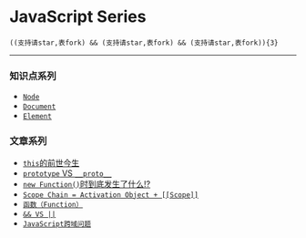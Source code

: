# JavaScript Series
    ((支持请star,表fork) && (支持请star,表fork) && (支持请star,表fork)){3}
***
### 知识点系列  
+ [`Node`](https://github.com/xlshen/JavaScript/blob/master/DOM/Node/Node.md "Node")  
+ [`Document`](https://github.com/xlshen/JavaScript/blob/master/DOM/Document/Document.md "Node")  
+ [`Element`](https://github.com/xlshen/JavaScript/blob/master/DOM/Element/Element.md "Element")  

### 文章系列
+ [`this`的前世今生](https://github.com/xlshen/JavaScript/issues/1 "this前世今生")
+ [`prototype` VS `__proto__`](https://github.com/xlshen/JavaScript/issues/2 "prototype VS __proto__")
+ [`new Function()`时到底发生了什么!?](https://github.com/xlshen/JavaScript/issues/3 "new Function()`时到底发生了什么!?")
+ [`Scope Chain = Activation Object + [[Scope]]`](https://github.com/xlshen/JavaScript/issues/4 "Scope Chain")
+ [`函数（Function）`](https://github.com/xlshen/JavaScript/issues/5 "函数")
+ [`&& VS ||`](https://github.com/xlshen/JavaScript/issues/6 "&& VS ||")
+ [`JavaScript跨域问题`](https://github.com/xlshen/JavaScript/issues/7 "跨域")
